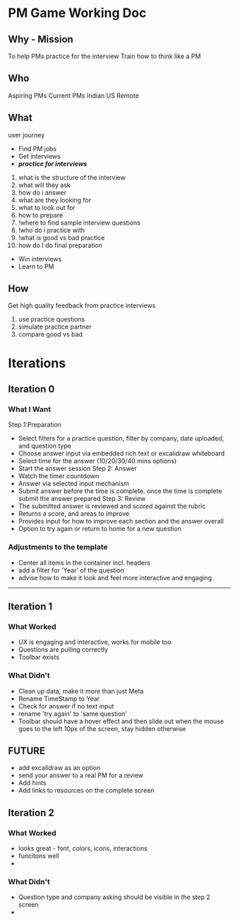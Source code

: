# PM Game Working Doc

## Why - Mission
To help PMs practice for the interview
Train how to think like a PM

## Who
Aspiring PMs
Current PMs
Indian
US
Remote

## What
user journey
- Find PM jobs
- Get interviews
- ***practice for interviews***
1. what is the structure of the interview
2. what will they ask
3. how do i answer
4. what are they looking for
5. what to look out for
6. how to prepare
7. !where to find sample interview questions
8. !who do i practice with
9. !what is good vs bad practice
10. how do I do final preparation
- Win interviews
- Learn to PM

## How
Get high quality feedback from practice interviews
1. use practice questions
2. simulate practice partner
3. compare good vs bad


# Iterations

## Iteration 0
### What I Want
Step 1:Preparation
- Select filters for a practice question, filter by company, date uploaded, and question type
- Choose answer input via embedded rich text or excalidraw whiteboard
- Select time for the answer (10/20/30/40 mins options)
- Start the answer session
Step 2: Answer
- Watch the timer countdown
- Answer via  selected input mechanism
- Submit answer before the time is complete. once the time is complete submit the answer prepared
Step 3: Review
- The submitted answer is reviewed and scored against the rubric
- Returns a score, and areas to improve
- Provides input for how to improve each section and the answer overall
- Option to try again or return to home for a new question

### Adjustments to the template
- Center all items in the container incl. headers
- add a filter for 'Year' of the question
- advise how to make it look and feel more interactive and engaging

---


## Iteration 1
### What Worked
- UX is engaging and interactive, works for mobile too
- Questions are pulling correctly
- Toolbar exists
### What Didn't
- Clean up data, make it more than just Meta
- Rename TimeStamp to Year
- Check for answer if no text input
- rename 'try again' to 'same question'
- Toolbar should have a hover effect and then slide out when the mouse goes to the left 10px of the screen, stay hidden otherwise


## FUTURE
- add excalidraw as an option
- send your answer to a real PM for a review
- Add hints
- Add links to resources on the complete screen


## Iteration 2
### What Worked
- looks great - font, colors, icons, interactions
- funcitons well
- 
### What Didn't
- Question type and company asking should be visible in the step 2 screen
- 